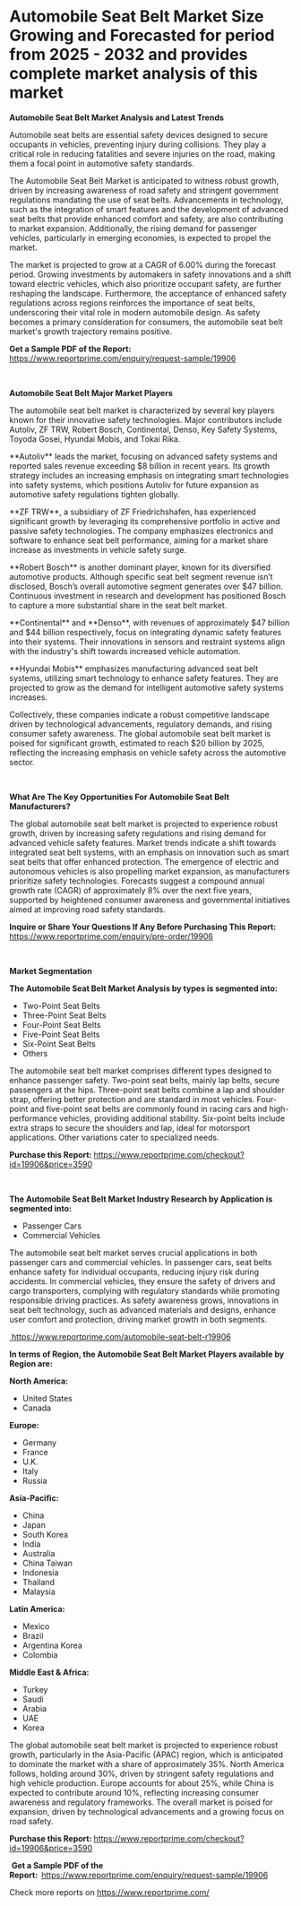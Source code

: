<p><h1>Automobile Seat Belt Market Size Growing and Forecasted for period from 2025 - 2032 and provides complete market analysis of this market</h1></p><p><strong>Automobile Seat Belt Market Analysis and Latest Trends</strong></p>
<p><p>Automobile seat belts are essential safety devices designed to secure occupants in vehicles, preventing injury during collisions. They play a critical role in reducing fatalities and severe injuries on the road, making them a focal point in automotive safety standards.</p><p>The Automobile Seat Belt Market is anticipated to witness robust growth, driven by increasing awareness of road safety and stringent government regulations mandating the use of seat belts. Advancements in technology, such as the integration of smart features and the development of advanced seat belts that provide enhanced comfort and safety, are also contributing to market expansion. Additionally, the rising demand for passenger vehicles, particularly in emerging economies, is expected to propel the market. </p><p>The market is projected to grow at a CAGR of 6.00% during the forecast period. Growing investments by automakers in safety innovations and a shift toward electric vehicles, which also prioritize occupant safety, are further reshaping the landscape. Furthermore, the acceptance of enhanced safety regulations across regions reinforces the importance of seat belts, underscoring their vital role in modern automobile design. As safety becomes a primary consideration for consumers, the automobile seat belt market's growth trajectory remains positive.</p></p>
<p><strong>Get a Sample PDF of the Report:&nbsp;</strong> <a href="https://www.reportprime.com/enquiry/request-sample/19906?utm_campaign=3520&utm_medium=2&utm_source=Github&utm_content=ia&utm_term=17032025&utm_id=automobile-seat-belt">https://www.reportprime.com/enquiry/request-sample/19906</a></p>
<p>&nbsp;</p>
<p><strong>Automobile Seat Belt Major Market Players</strong></p>
<p><p>The automobile seat belt market is characterized by several key players known for their innovative safety technologies. Major contributors include Autoliv, ZF TRW, Robert Bosch, Continental, Denso, Key Safety Systems, Toyoda Gosei, Hyundai Mobis, and Tokai Rika.</p><p>**Autoliv** leads the market, focusing on advanced safety systems and reported sales revenue exceeding $8 billion in recent years. Its growth strategy includes an increasing emphasis on integrating smart technologies into safety systems, which positions Autoliv for future expansion as automotive safety regulations tighten globally.</p><p>**ZF TRW**, a subsidiary of ZF Friedrichshafen, has experienced significant growth by leveraging its comprehensive portfolio in active and passive safety technologies. The company emphasizes electronics and software to enhance seat belt performance, aiming for a market share increase as investments in vehicle safety surge.</p><p>**Robert Bosch** is another dominant player, known for its diversified automotive products. Although specific seat belt segment revenue isn’t disclosed, Bosch’s overall automotive segment generates over $47 billion. Continuous investment in research and development has positioned Bosch to capture a more substantial share in the seat belt market.</p><p>**Continental** and **Denso**, with revenues of approximately $47 billion and $44 billion respectively, focus on integrating dynamic safety features into their systems. Their innovations in sensors and restraint systems align with the industry's shift towards increased vehicle automation.</p><p>**Hyundai Mobis** emphasizes manufacturing advanced seat belt systems, utilizing smart technology to enhance safety features. They are projected to grow as the demand for intelligent automotive safety systems increases.</p><p>Collectively, these companies indicate a robust competitive landscape driven by technological advancements, regulatory demands, and rising consumer safety awareness. The global automobile seat belt market is poised for significant growth, estimated to reach $20 billion by 2025, reflecting the increasing emphasis on vehicle safety across the automotive sector.</p></p>
<p>&nbsp;</p>
<p><strong>What Are The Key Opportunities For Automobile Seat Belt Manufacturers?</strong></p>
<p><p>The global automobile seat belt market is projected to experience robust growth, driven by increasing safety regulations and rising demand for advanced vehicle safety features. Market trends indicate a shift towards integrated seat belt systems, with an emphasis on innovation such as smart seat belts that offer enhanced protection. The emergence of electric and autonomous vehicles is also propelling market expansion, as manufacturers prioritize safety technologies. Forecasts suggest a compound annual growth rate (CAGR) of approximately 8% over the next five years, supported by heightened consumer awareness and governmental initiatives aimed at improving road safety standards.</p></p>
<p><strong>Inquire or Share Your Questions If Any Before Purchasing This Report:</strong> <a href="https://www.reportprime.com/enquiry/pre-order/19906?utm_campaign=3520&utm_medium=2&utm_source=Github&utm_content=ia&utm_term=17032025&utm_id=automobile-seat-belt">https://www.reportprime.com/enquiry/pre-order/19906</a></p>
<p>&nbsp;</p>
<p><strong>Market Segmentation</strong></p>
<p><strong>The Automobile Seat Belt Market Analysis by types is segmented into:</strong></p>
<p><ul><li>Two-Point Seat Belts</li><li>Three-Point Seat Belts</li><li>Four-Point Seat Belts</li><li>Five-Point Seat Belts</li><li>Six-Point Seat Belts</li><li>Others</li></ul></p>
<p><p>The automobile seat belt market comprises different types designed to enhance passenger safety. Two-point seat belts, mainly lap belts, secure passengers at the hips. Three-point seat belts combine a lap and shoulder strap, offering better protection and are standard in most vehicles. Four-point and five-point seat belts are commonly found in racing cars and high-performance vehicles, providing additional stability. Six-point belts include extra straps to secure the shoulders and lap, ideal for motorsport applications. Other variations cater to specialized needs.</p></p>
<p><strong>Purchase this Report:&nbsp;</strong><a href="https://www.reportprime.com/checkout?id=19906&price=3590&utm_campaign=3520&utm_medium=2&utm_source=Github&utm_content=ia&utm_term=17032025&utm_id=automobile-seat-belt">https://www.reportprime.com/checkout?id=19906&price=3590</a></p>
<p>&nbsp;</p>
<p><strong>The Automobile Seat Belt Market Industry Research by Application is segmented into:</strong></p>
<p><ul><li>Passenger Cars</li><li>Commercial Vehicles</li></ul></p>
<p><p>The automobile seat belt market serves crucial applications in both passenger cars and commercial vehicles. In passenger cars, seat belts enhance safety for individual occupants, reducing injury risk during accidents. In commercial vehicles, they ensure the safety of drivers and cargo transporters, complying with regulatory standards while promoting responsible driving practices. As safety awareness grows, innovations in seat belt technology, such as advanced materials and designs, enhance user comfort and protection, driving market growth in both segments.</p></p>
<p><a href="https://www.reportprime.com/automobile-seat-belt-r19906?utm_campaign=3520&utm_medium=2&utm_source=Github&utm_content=ia&utm_term=17032025&utm_id=automobile-seat-belt">&nbsp;https://www.reportprime.com/automobile-seat-belt-r19906</a></p>
<p><strong>In terms of Region, the Automobile Seat Belt Market Players available by Region are:</strong></p>
<p>
    <p> <strong> North America: </strong>
        <ul>
            <li>United States</li>
            <li>Canada</li>
        </ul>
        </p> 
    <p> <strong> Europe: </strong>
        <ul>
            <li>Germany</li>
            <li>France</li>
            <li>U.K.</li>
            <li>Italy</li>
            <li>Russia</li>
        </ul>
        </p> 
    <p> <strong> Asia-Pacific: </strong>
        <ul>
            <li>China</li>
            <li>Japan</li>
            <li>South Korea</li>
            <li>India</li>
            <li>Australia</li>
            <li>China Taiwan</li>
            <li>Indonesia</li>
            <li>Thailand</li>
            <li>Malaysia</li>
        </ul>
        </p> 
    <p> <strong> Latin America: </strong>
        <ul>
            <li>Mexico</li>
            <li>Brazil</li>
            <li>Argentina Korea</li>
            <li>Colombia</li>
        </ul>
        </p> 
    <p> <strong> Middle East & Africa: </strong>
        <ul>
            <li>Turkey</li>
            <li>Saudi</li>
            <li>Arabia</li>
            <li>UAE</li>
            <li>Korea</li>
        </ul>
    </p>
    </p>
<p><p>The global automobile seat belt market is projected to experience robust growth, particularly in the Asia-Pacific (APAC) region, which is anticipated to dominate the market with a share of approximately 35%. North America follows, holding around 30%, driven by stringent safety regulations and high vehicle production. Europe accounts for about 25%, while China is expected to contribute around 10%, reflecting increasing consumer awareness and regulatory frameworks. The overall market is poised for expansion, driven by technological advancements and a growing focus on road safety.</p></p>
<p><strong>Purchase this Report: </strong><a href="https://www.reportprime.com/checkout?id=19906&price=3590&utm_campaign=3520&utm_medium=2&utm_source=Github&utm_content=ia&utm_term=17032025&utm_id=automobile-seat-belt">https://www.reportprime.com/checkout?id=19906&price=3590</a></p>
<p>&nbsp;<strong>Get a Sample PDF of the Report:&nbsp;&nbsp;</strong><a href="https://www.reportprime.com/enquiry/request-sample/19906?utm_campaign=3520&utm_medium=2&utm_source=Github&utm_content=ia&utm_term=17032025&utm_id=automobile-seat-belt">https://www.reportprime.com/enquiry/request-sample/19906</a></p>
<p><strong></strong></p>
<p>Check more reports on <a href="https://www.reportprime.com/?utm_campaign=3520&utm_medium=2&utm_source=Github&utm_content=ia&utm_term=17032025&utm_id=automobile-seat-belt">https://www.reportprime.com/</a></p>